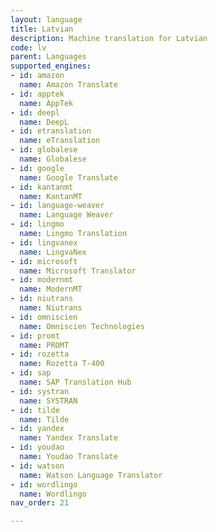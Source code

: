 ```yaml
---
layout: language
title: Latvian
description: Machine translation for Latvian
code: lv
parent: Languages
supported_engines:
- id: amazon
  name: Amazon Translate
- id: apptek
  name: AppTek
- id: deepl
  name: DeepL
- id: etranslation
  name: eTranslation
- id: globalese
  name: Globalese
- id: google
  name: Google Translate
- id: kantanmt
  name: KantanMT
- id: language-weaver
  name: Language Weaver
- id: lingmo
  name: Lingmo Translation
- id: lingvanex
  name: LingvaNex
- id: microsoft
  name: Microsoft Translator
- id: modernmt
  name: ModernMT
- id: niutrans
  name: Niutrans
- id: omniscien
  name: Omniscien Technologies
- id: promt
  name: PROMT
- id: rozetta
  name: Rozetta T-400
- id: sap
  name: SAP Translation Hub
- id: systran
  name: SYSTRAN
- id: tilde
  name: Tilde
- id: yandex
  name: Yandex Translate
- id: youdao
  name: Youdao Translate
- id: watson
  name: Watson Language Translator
- id: wordlingo
  name: Wordlingo
nav_order: 21

---
```



